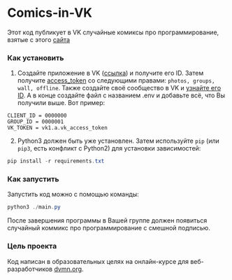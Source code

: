# Comics-in-VK

Этот код публикует в VK случайные комиксы про программирование, взятые с этого [сайта](https://xkcd.com/)

### Как установить

1. Создайте приложение в VK ([ссылка](https://vk.com/apps?act=manage)) и получите его ID. Затем получите [access_token](https://vk.com/dev/implicit_flow_user) со следующими правами: `photos, groups, wall, offline`. Также создайте своё сообщество в VK и [узнайте его ID](https://regvk.com/id/). А в конце создайте файл с названием .env и добавьте всё, что Вы получили выше. Вот пример:
```
CLIENT_ID = 0000000
GROUP_ID = 0000001
VK_TOKEN = vk1.a.vk_access_token
```

2. Python3 должен быть уже установлен. 
Затем используйте `pip` (или `pip3`, есть конфликт с Python2) для установки зависимостей:
```powershell
pip install -r requirements.txt
```


### Как запустить

Запустить код можно с помощью команды:
```powershell
python3 ./main.py
```
После завершения программы в Вашей группе должен появиться случайный коммикс про программирование с смешной подписью.

### Цель проекта

Код написан в образовательных целях на онлайн-курсе для веб-разработчиков [dvmn.org](https://dvmn.org/).

 
